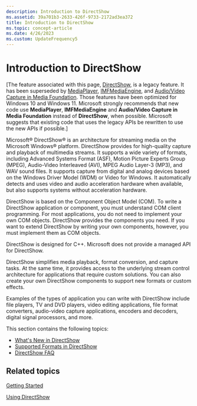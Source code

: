 ```yaml
---
description: Introduction to DirectShow
ms.assetid: 39a701b3-2633-426f-9733-2172ad3ea372
title: Introduction to DirectShow
ms.topic: concept-article
ms.date: 4/26/2023
ms.custom: UpdateFrequency5
---
```


# Introduction to DirectShow

\[The feature associated with this page, [DirectShow](/windows/win32/directshow/directshow), is a legacy feature. It has been superseded by [MediaPlayer](/uwp/api/Windows.Media.Playback.MediaPlayer), [IMFMediaEngine](/windows/win32/api/mfmediaengine/nn-mfmediaengine-imfmediaengine), and [Audio/Video Capture in Media Foundation](/windows/win32/medfound/audio-video-capture-in-media-foundation). Those features have been optimized for Windows 10 and Windows 11. Microsoft strongly recommends that new code use **MediaPlayer**, **IMFMediaEngine** and **Audio/Video Capture in Media Foundation** instead of **DirectShow**, when possible. Microsoft suggests that existing code that uses the legacy APIs be rewritten to use the new APIs if possible.\]

Microsoft® DirectShow® is an architecture for streaming media on the Microsoft Windows® platform. DirectShow provides for high-quality capture and playback of multimedia streams. It supports a wide variety of formats, including Advanced Systems Format (ASF), Motion Picture Experts Group (MPEG), Audio-Video Interleaved (AVI), MPEG Audio Layer-3 (MP3), and WAV sound files. It supports capture from digital and analog devices based on the Windows Driver Model (WDM) or Video for Windows. It automatically detects and uses video and audio acceleration hardware when available, but also supports systems without acceleration hardware.

DirectShow is based on the Component Object Model (COM). To write a DirectShow application or component, you must understand COM client programming. For most applications, you do not need to implement your own COM objects. DirectShow provides the components you need. If you want to extend DirectShow by writing your own components, however, you must implement them as COM objects.

DirectShow is designed for C++. Microsoft does not provide a managed API for DirectShow.

DirectShow simplifies media playback, format conversion, and capture tasks. At the same time, it provides access to the underlying stream control architecture for applications that require custom solutions. You can also create your own DirectShow components to support new formats or custom effects.

Examples of the types of application you can write with DirectShow include file players, TV and DVD players, video editing applications, file format converters, audio-video capture applications, encoders and decoders, digital signal processors, and more.

This section contains the following topics:

-   [What's New in DirectShow](whats-new-in-directshow.md)
-   [Supported Formats in DirectShow](supported-formats-in-directshow.md)
-   [DirectShow FAQ](directshow-faq.yml)

## Related topics

<dl> <dt>

[Getting Started](getting-started.md)
</dt> <dt>

[Using DirectShow](using-directshow.md)
</dt> </dl>

 

 



